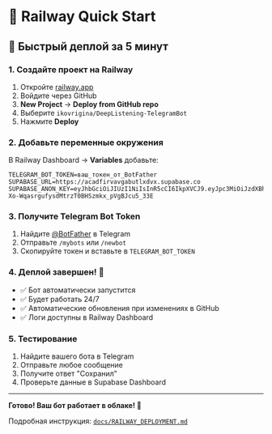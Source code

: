 # 🚂 Railway Quick Start

## 🚀 Быстрый деплой за 5 минут

### 1. Создайте проект на Railway
1. Откройте [railway.app](https://railway.app/)
2. Войдите через GitHub
3. **New Project** → **Deploy from GitHub repo**
4. Выберите `ikovrigina/DeepListening-TelegramBot`
5. Нажмите **Deploy**

### 2. Добавьте переменные окружения

В Railway Dashboard → **Variables** добавьте:

```env
TELEGRAM_BOT_TOKEN=ваш_токен_от_BotFather
SUPABASE_URL=https://acadfirvavgabutlxdvx.supabase.co
SUPABASE_ANON_KEY=eyJhbGciOiJIUzI1NiIsInR5cCI6IkpXVCJ9.eyJpc3MiOiJzdXBhYmFzZSIsInJlZiI6ImFjYWRmaXJ2YXZnYWJ1dGx4ZHZ4Iiwicm9sZSI6ImFub24iLCJpYXQiOjE3NTg2MDM3ODcsImV4cCI6MjA3NDE3OTc4N30.3k-Xo-WqasrgufysdMtrzT0BHSzmkx_pVgBJcu5_33E
```

### 3. Получите Telegram Bot Token

1. Найдите [@BotFather](https://t.me/BotFather) в Telegram
2. Отправьте `/mybots` или `/newbot`
3. Скопируйте токен и вставьте в `TELEGRAM_BOT_TOKEN`

### 4. Деплой завершен! 🎉

- ✅ Бот автоматически запустится
- ✅ Будет работать 24/7
- ✅ Автоматические обновления при изменениях в GitHub
- ✅ Логи доступны в Railway Dashboard

### 5. Тестирование

1. Найдите вашего бота в Telegram
2. Отправьте любое сообщение
3. Получите ответ "Сохранил"
4. Проверьте данные в Supabase Dashboard

---

**Готово! Ваш бот работает в облаке! 🚀**

Подробная инструкция: [`docs/RAILWAY_DEPLOYMENT.md`](docs/RAILWAY_DEPLOYMENT.md)
